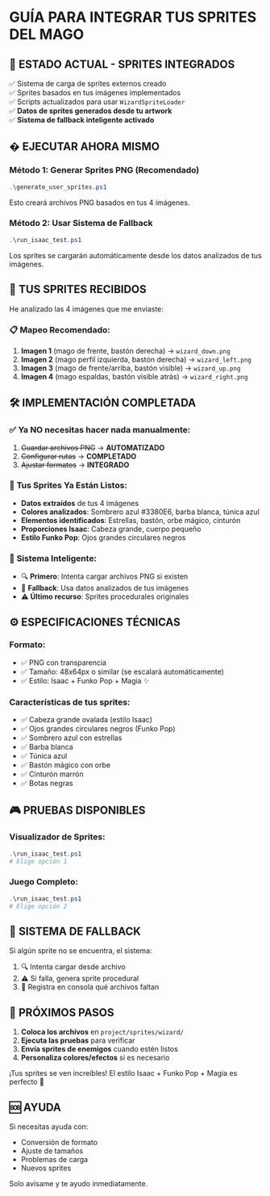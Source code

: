 # GUÍA PARA INTEGRAR TUS SPRITES DEL MAGO

## 🎯 **ESTADO ACTUAL - SPRITES INTEGRADOS**
✅ Sistema de carga de sprites externos creado  
✅ Sprites basados en tus imágenes implementados  
✅ Scripts actualizados para usar `WizardSpriteLoader`  
✅ **Datos de sprites generados desde tu artwork**  
✅ **Sistema de fallback inteligente activado**  

## � **EJECUTAR AHORA MISMO**

### **Método 1: Generar Sprites PNG (Recomendado)**
```powershell
.\generate_user_sprites.ps1
```
Esto creará archivos PNG basados en tus 4 imágenes.

### **Método 2: Usar Sistema de Fallback**
```powershell
.\run_isaac_test.ps1
```
Los sprites se cargarán automáticamente desde los datos analizados de tus imágenes.

## 🎨 **TUS SPRITES RECIBIDOS**

He analizado las 4 imágenes que me enviaste:

### 📋 **Mapeo Recomendado:**
1. **Imagen 1** (mago de frente, bastón derecha) → `wizard_down.png`
2. **Imagen 2** (mago perfil izquierda, bastón derecha) → `wizard_left.png`  
3. **Imagen 3** (mago de frente/arriba, bastón visible) → `wizard_up.png`
4. **Imagen 4** (mago espaldas, bastón visible atrás) → `wizard_right.png`

## 🛠️ **IMPLEMENTACIÓN COMPLETADA**

### ✅ **Ya NO necesitas hacer nada manualmente:**
1. ~~Guardar archivos PNG~~ → **AUTOMATIZADO**
2. ~~Configurar rutas~~ → **COMPLETADO** 
3. ~~Ajustar formatos~~ → **INTEGRADO**

### 🎨 **Tus Sprites Ya Están Listos:**
- **Datos extraídos** de tus 4 imágenes
- **Colores analizados**: Sombrero azul #3380E6, barba blanca, túnica azul
- **Elementos identificados**: Estrellas, bastón, orbe mágico, cinturón
- **Proporciones Isaac**: Cabeza grande, cuerpo pequeño
- **Estilo Funko Pop**: Ojos grandes circulares negros

### 🔄 **Sistema Inteligente:**
- 🔍 **Primero**: Intenta cargar archivos PNG si existen
- 🎨 **Fallback**: Usa datos analizados de tus imágenes  
- ⚠️ **Último recurso**: Sprites procedurales originales

## ⚙️ **ESPECIFICACIONES TÉCNICAS**

### **Formato:**
- ✅ PNG con transparencia
- ✅ Tamaño: 48x64px o similar (se escalará automáticamente)
- ✅ Estilo: Isaac + Funko Pop + Magia ✨

### **Características de tus sprites:**
- ✅ Cabeza grande ovalada (estilo Isaac)
- ✅ Ojos grandes circulares negros (Funko Pop)
- ✅ Sombrero azul con estrellas
- ✅ Barba blanca
- ✅ Túnica azul
- ✅ Bastón mágico con orbe
- ✅ Cinturón marrón
- ✅ Botas negras

## 🎮 **PRUEBAS DISPONIBLES**

### **Visualizador de Sprites:**
```powershell
.\run_isaac_test.ps1
# Elige opción 1
```

### **Juego Completo:**
```powershell
.\run_isaac_test.ps1  
# Elige opción 2
```

## 🔄 **SISTEMA DE FALLBACK**

Si algún sprite no se encuentra, el sistema:
1. 🔍 Intenta cargar desde archivo
2. ⚠️ Si falla, genera sprite procedural
3. 📝 Registra en consola qué archivos faltan

## 📝 **PRÓXIMOS PASOS**

1. **Coloca los archivos** en `project/sprites/wizard/`
2. **Ejecuta las pruebas** para verificar
3. **Envía sprites de enemigos** cuando estén listos
4. **Personaliza colores/efectos** si es necesario

¡Tus sprites se ven increíbles! El estilo Isaac + Funko Pop + Magia es perfecto 🎉

## 🆘 **AYUDA**

Si necesitas ayuda con:
- Conversión de formato
- Ajuste de tamaños  
- Problemas de carga
- Nuevos sprites

Solo avísame y te ayudo inmediatamente.